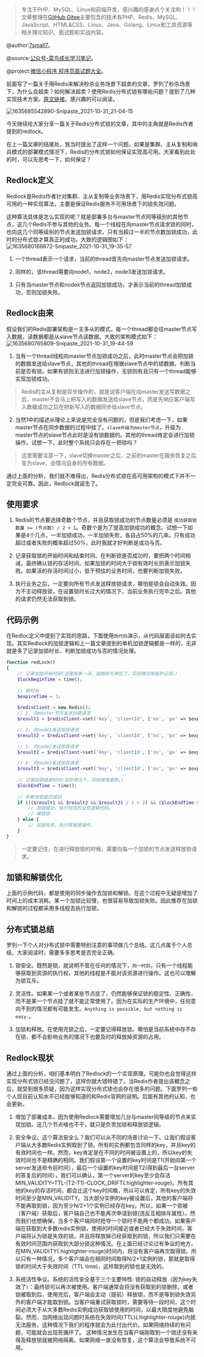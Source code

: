 > 专注于PHP、MySQL、Linux和前端开发，感兴趣的感谢点个关注哟！！！文章整理在[GitHub](https://github.com/7small7),[Gitee](https://gitee.com/bruce_qiq)主要包含的技术有PHP、Redis、MySQL、JavaScript、HTML&CSS、Linux、Java、Golang、Linux和工具资源等相关理论知识、面试题和实战内容。

@author:[7small7](https://github.com/7small7)。

@source:[公众号-菜鸟成长学习笔记](/site/)。

@project:[微信小程序 程序员面试题大全](/site/)。

前面写了一篇关于用Redis来解决秒杀业务场景下超卖的文章，罗列了秒杀场景下，为什么会超卖？如何解决超卖？使用Redis分布式锁有哪些问题？提到了几种实现技术方案。[原文链接](https://mp.weixin.qq.com/s/pMdUsiEJ94aI2piuMDcjeA)。感兴趣的可以阅读。

![1635685542890-Snipaste_2021-10-31_21-04-15](http://qiniucloudtest.qqdeveloper.com/mweb/1635685542890-Snipaste_2021-10-31_21-04-15.png)

今天继续给大家分享一篇关于Redis分布式锁的文章，其中的主角就是Redis作者提到的redlock。

在上一篇文章的结尾处，我当时提出了这样一个问题。如果是集群、主从复制和哨兵模式的部署模式情况下，Redis的分布式锁如何保证实现高可用。大家看到此处的时，可以先思考一下，如何保证？

## Redlock定义

Redlock是Redis作者针对集群、主从复制等业务场景下，用Redis实现分布式锁高可用的一种实现算法，主要是保证Redis服务不可用场景下的锁失效问题。

这种算法具体是怎么实现的呢？就是部署多台与master节点同等级别的其他节点，这几个Redis不参与其他的业务。每一个线程在向master节点请求锁的同时，也向这几个同等级别的节点发送加锁请求，只有当超过一半的节点数加锁成功，此时的分布式锁才算真正的成功。大致的逻辑图如下：
![1635680168872-Snipaste_2021-10-31_19-35-57](http://qiniucloudtest.qqdeveloper.com/mweb/1635680168872-Snipaste_2021-10-31_19-35-57.png)
1. 一个thread表示一个请求，当前的thread首先向master节点发送加锁请求。

2. 同样的，该thread需要向node1，node2，node3发送加锁请求。

3. 只有当master节点和nodex节点返回加锁成功，才表示当前的thread加锁成功，否则加锁失败。

## Redlock由来

假设我们的Redis部署架构是一主多从的模式，每一个thread都会往master节点写入数据，读数据都是从slave节点读数据。大致的架构模式如下：
![1635680765809-Snipaste_2021-10-31_19-44-59](http://qiniucloudtest.qqdeveloper.com/mweb/1635680765809-Snipaste_2021-10-31_19-44-59.png)
1. 当有一个thread线程向master节点加锁成功之后，此时master节点会把加锁的数据发送给slave节点，其他的thread在根据slave节点中的锁数据，判断当前是否有锁。如果有锁则无法进行加锁操作，无锁则有且只有一个thread能够实现加锁成功。
> Redis的主从复制是异步操作的，就是说客户端在向master发送写数据之后，master不会马上把写入的数据发送给slave节点，而是先响应客户端写入数据成功之后在把新写入的数据同步给slave节点。

2. 当然1中的描述从理论上来说是完全没有问题的，但是我们考虑一下，如果master节点在同步数据的过程中挂了。`slave升级为master节点`，升级为master节点的slave节点此时是没有锁数据的。其他的thread肯定会进行加锁操作。试想一下，此时整个系统只会存在一把锁吗？
> 这里需要注意一下，slave切换master之后，之前的master在服务恢复之后变为slave，会情况自身的所有数据。

通过上面的分析，我们就不难得出，Redis分布式锁在高可用架构的模式下并不一定完全可靠。因此，Redlock就诞生了。

## 使用要求

1. Redis的节点要选择奇数个节点，并且获取锁成功的节点数量必须是 `成功获取锁数量 >= (节点数) / 2 + 1`。奇数个是为了提高加锁成功的概念。试想一下如果是4个几点，一半加锁成功，一半加锁失败，各自占50%的几率。只有成功超过或者失败的概率超过50%，此时我就才好判断是成功与否。

2. 记录获取锁的开始时间和结束时间。在判断锁是否成功时，要把两个时间相减，最终确认锁的存活时间。如果加锁的时间大于锁有效时长则表示加锁失败。如果活的存活时间过小，低于预估的业务时间，也要判断加锁失败。

3. 执行业务之后，一定要向所有节点发送释放锁请求，哪怕是锁会自动失效。因为不主动释放锁，在设置锁时长过大的情况下，当前业务执行完毕之后。其他的请求仍然无法获取到锁。

## 代码示例

在Redloc定义中提到了实现的思路，下面使用`伪代码`演示，从代码层面该如何去实现。其实Redlock的加锁逻辑和上一篇文章提到的单机加锁逻辑都是一样的，无非就是多了记录加锁时长、判断加锁成功与否的情况处理。
```php
function redLock() 
{
    // 记录加锁开始时间(这里简单一点，就用秒为单位了。实际情况用毫秒记录。)
    $lockBeginTime = time();
    
    // 锁时长
    $expireTime = 3;
    
    $redisClient = new Redis();
    // 1. 向master节点发送加锁请求
    $result1 = $redisClient->set('key', 'clientId', ['nx', 'px' => $expireTime * 1000]);

    // 2. 向node1发送加锁请求
    $result2 = $redisClient->set('key', 'clientId', ['nx', 'px' => $expireTime * 1000]);

    // 3. 向node2发送加锁请求
    $result2 = $redisClient->set('key', 'clientId', ['nx', 'px' => $expireTime * 1000]);

    // 4. 向node3发送加锁请求
    $result3 = $redisClient->set('key', 'clientId', ['nx', 'px' => $expireTime * 1000]);
    
    // 记录加锁结束时间(实际情况下，同样使用毫秒。)
    $lockEndTime = time();
    
    // 判断加锁是否成功
    if ((($result1 && $result2 && $result3) / 2 > 2) && ($lockEndTime-$lockBeginTime) < $expireTime) {
        // 加锁成功，执行对应的业务逻辑代码。
        // 释放锁
    } else {
        // 加锁失败，执行释放锁操作。
    }
}
```
> 一定要记住，在进行释放锁的时候，需要向每一个加锁的节点发送释放锁请求。

## 加锁和解锁优化

上面的示例代码，都是使用的同步操作去加锁和解锁。在这个过程中无疑是增加了时间上的成本消耗。某一个加锁比较慢，也很容易导致加锁失败。因此推荐在加锁和解锁的过程都采用多线程去执行加锁。

## 分布式锁总结

罗列一下个人对分布式锁中需要特别注意的事项做几个总结。这几点属于个人总结，大家阅读时，需要多多思考是否完全正确。

1. 锁安全。既然是锁，就说明不管在任何的情况下，`同一时刻`，只有一个线程能够获取到资源的执行权，其他的线程是不能对该资源进行操作。这也可以理解为锁互斥。

2. 灵活性。如果某一个或者某些节点挂了，仍然能够保证锁的稳定性、正确性，而不是某一个节点挂了就不能正常使用了。因为在实际的生产环境中，任何意向不到的情况都有可能发生。`Anything is possible, but nothing is easy.`。

3. 加锁和释放。在使用完锁之后，一定要记得释放锁。哪怕是当前系统中存不存在锁，都不会影响业务的情况下也要及时的释放掉资源的占用。

## Redlock现状

通过上面的分析，咱们基本明白了Redlock的一个实现原理。可能你也会觉得这样实现分布式锁已经没问题了，这样你就大错特错了。当Redis作者提出该概念之后，就受到很多质疑，因为这样实现分布式锁也会存在很多的问题。下面罗列一些个人现目前认知水平已经能够知道的和Redis官网的说明。后面有其他的认知，也会更新。
1. 增加了部署成本，因为使用Redlock需要增加几台与master同等级的节点来实现加锁。这几个节点啥也不干，就只是负责加锁和释放锁逻辑。

2. 安全争议。这个算法安全么？我们可以从不同的场景讨论一下。让我们假设客户端从大多数Redis实例取到了锁。所有的实例都包含同样的key，并且key的有效时间也一样。然而，key肯定是在不同的时间被设置上的，所以key的失效时间也不是精确的相同。我们假设第一个设置的key时间是T1(开始向第一个server发送命令前时间），最后一个设置的key时间是T2(得到最后一台server的答复后的时间），我们可以确认，第一个server的key至少会存活 MIN_VALIDITY=TTL-(T2-T1)-CLOCK_DRIFT{.highlighter-rouge}。所有其他的key的存活时间，都会比这个key时间晚，所以可以肯定，所有key的失效时间至少是MIN_VALIDITY。当大部分实例的key被设置后，其他的客户端将不能再取到锁，因为至少N/2+1个实例已经存在key。所以，如果一个锁被（客户端）获取后，客户端自己也不能再次申请到锁(违反互相排斥属性）。然而我们也想确保，当多个客户端同时抢夺一个锁时不能两个都成功。如果客户端在获取到大多数redis实例锁，使用的时间接近或者已经大于失效时间，客户端将认为锁是失效的锁，并且将释放掉已经获取到的锁，所以我们只需要在有效时间范围内获取到大部分锁这种情况。在上面已经讨论过有争议的地方，在MIN_VALIDITY{.highlighter-rouge}时间内，将没有客户端再次取得锁。所以只有一种情况，多个客户端会在相同时间取得N/2+1实例的锁，那就是取得锁的时间大于失效时间（TTL time)，这样取到的锁也是无效的。

3. 系统活性争议。系统的活性安全基于三个主要特性: 锁的自动释放（因为key失效了）：最终锁可以再次被使用。客户端通常会将没有获取到的锁删除，或者锁被取到后，使用完后，客户端会主动（提前）释放锁，而不是等到锁失效另外的客户端才能取到锁。当客户端重试获取锁时，需要等待一段时间，这个时间必须大于从大多数Redis实例成功获取锁使用的时间，以最大限度地避免脑裂。然而，当网络出现问题时系统在失效时间(TTL){.highlighter-rouge}内就无法服务，这种情况下我们的程序就会为此付出代价。如果网络持续的有问题，可能就会出现死循环了。 这种情况发生在当客户端刚取到一个锁还没有来得及释放锁就被网络隔离。如果网络一直没有恢复，这个算法会导致系统不可用。 